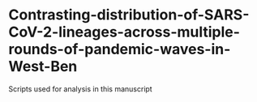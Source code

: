 # Contrasting-distribution-of-SARS-CoV-2-lineages-across-multiple-rounds-of-pandemic-waves-in-West-Ben
Scripts used for analysis in this manuscript
